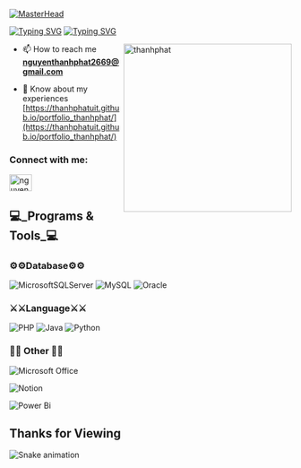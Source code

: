 [![MasterHead](https://th.bing.com/th/id/R.ecf7a330d9e84dfba00985d621ec2ff1?rik=LsbFtCDcxtNzNA&pid=ImgRaw&r=0)](https://github.com/thanhphatuit)

[![Typing SVG](https://readme-typing-svg.demolab.com?font=Fira+Code&weight=700&size=32&duration=4000&pause=500&color=7C06CF&vCenter=true&width=900&lines=%E3%80%8C+I+am+a+Back+End+Developer+/+Data+Engineer+VietNam)](https://git.io/typing-svg)
[![Typing SVG](https://readme-typing-svg.demolab.com?font=Fira+Code&weight=700&duration=4000&pause=500&color=AE32E6&vCenter=true&width=900&lines=%E3%80%8C+I'm+deeply+passionate+about+working+in+the+field+of+Back+End+and+Data+Engineer)](https://git.io/typing-svg)

<img align="right" width="300" src="https://github.com/thanhphatuit/thanhphatuit/assets/84914537/b0112cb1-7858-4b6d-a63e-ac33b7f76b08" alt="thanhphat" /> 

- 📫 How to reach me **<nguyenthanhphat2669@gmail.com>**

- 📄 Know about my experiences [https://thanhphatuit.github.io/portfolio_thanhphat/](https://thanhphatuit.github.io/portfolio_thanhphat/) 

<h3 align="left">Connect with me:</h3>
<p align="left">
    <a href="https://www.facebook.com/nttp.hhnl/" target="blank">
    <img align="center" src="https://raw.githubusercontent.com/rahuldkjain/github-profile-readme-generator/master/src/images/icons/Social/facebook.svg" alt="nguyenthanhphat" height="30" width="40" />
    </a>
</p>
<h2>💻_Programs & Tools_💻</h2>
<h3>⚙⚙Database⚙⚙</h3>

![MicrosoftSQLServer](https://img.shields.io/badge/Microsoft%20SQL%20Server-CC2927?style=for-the-badge&logo=microsoft%20sql%20server&logoColor=white)
![MySQL](https://img.shields.io/badge/mysql-%2300f.svg?style=for-the-badge&logo=mysql&logoColor=white)
![Oracle](https://img.shields.io/badge/orcale-gray.svg?style=for-the-badge&logo=oracle&logoColor=red)

<h3>⚔⚔Language⚔⚔</h3>

![PHP](https://img.shields.io/badge/php-purple.svg?style=for-the-badge)
![Java](https://img.shields.io/badge/java-gray.svg?style=for-the-badge)
![Python](https://img.shields.io/badge/python-blue.svg?style=for-the-badge)


<h3>📎📎 Other 📎📎</h3>

![Microsoft Office](https://img.shields.io/badge/Microsoft_Office-D83B01?style=for-the-badge&logo=microsoft-office&logoColor=white)

![Notion](https://img.shields.io/badge/Notion-%23000000.svg?style=for-the-badge&logo=notion&logoColor=white)

![Power Bi](https://img.shields.io/badge/power_bi-F2C811?style=for-the-badge&logo=powerbi&logoColor=black)


<h2>Thanks for Viewing</h2>

![Snake animation](https://github.com/LeHaGiaBao/LeHaGiaBao/blob/output/github-contribution-grid-snake.svg)
